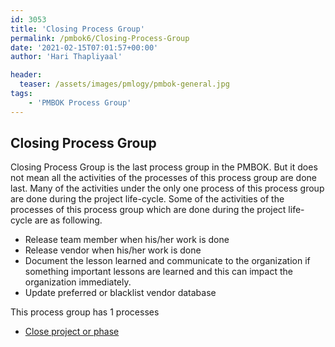 ```yaml
---
id: 3053   
title: 'Closing Process Group'
permalink: /pmbok6/Closing-Process-Group
date: '2021-02-15T07:01:57+00:00'
author: 'Hari Thapliyaal'

header:
  teaser: /assets/images/pmlogy/pmbok-general.jpg
tags:
    - 'PMBOK Process Group'
---
```


## Closing Process Group

Closing Process Group is the last process group in the PMBOK. But it does not mean all the activities of the processes of this process group are done last. Many of the activities under the only one process of this process group are done during the project life-cycle. Some of the activities of the processes of this process group which are done during the project life-cycle are as following.

- Release team member when his/her work is done
- Release vendor when his/her work is done
- Document the lesson learned and communicate to the organization if something important lessons are learned and this can impact the organization immediately.
- Update preferred or blacklist vendor database

This process group has 1 processes

- [Close project or phase](/pmbok6/Close-project-or-phase)